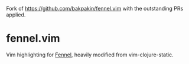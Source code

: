 Fork of https://github.com/bakpakin/fennel.vim with the outstanding PRs
applied.

# fennel.vim

Vim highlighting for [Fennel](https://fennel-lang.org), heavily modified from vim-clojure-static.
